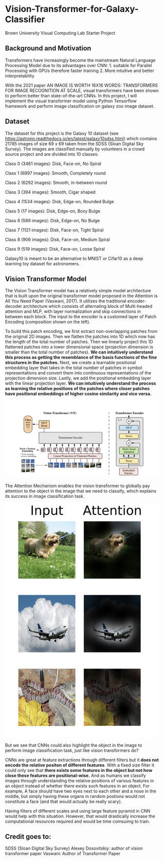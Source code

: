 # Vision-Transformer-for-Galaxy-Classifier
Brown University Visual Computing Lab Starter Project

## Background and Motivation

Transformers have increasingly become the mainstream Natural Language Processing Model due to its advantages over CNN: 1. suitable for Parallel Processing with GPUs therefore faster training  2. More intuitive and better interpretability

With the 2021 paper AN IMAGE IS WORTH 16X16 WORDS: TRANSFORMERS FOR IMAGE RECOGNITION AT SCALE, visual transformers have been shown to perform better than state-of-the-art CNNs. In this project, I will implement the visual transformer model using Python Tensorflow framework and perform image classification on galaxy zoo image dataset. 


## Dataset
The dataset for this project is the Galaxy 10 dataset (see https://astronn.readthedocs.io/en/latest/galaxy10sdss.html) which contains 21785 images of size 69 x 69 taken from the SDSS (Sloan Digital Sky Survey). The images are classified manually by volunteers in a crowd source project and are divided into 10 classes: 

Class 0 (3461 images): Disk, Face-on, No Spiral

Class 1 (6997 images): Smooth, Completely round

Class 2 (6292 images): Smooth, in-between round

Class 3 (394 images): Smooth, Cigar shaped

Class 4 (1534 images): Disk, Edge-on, Rounded Bulge

Class 5 (17 images): Disk, Edge-on, Boxy Bulge

Class 6 (589 images): Disk, Edge-on, No Bulge

Class 7 (1121 images): Disk, Face-on, Tight Spiral

Class 8 (906 images): Disk, Face-on, Medium Spiral

Class 9 (519 images): Disk, Face-on, Loose Spiral

Galaxy10 is meant to be an alternative to MNIST or Cifar10 as a deep learning toy dataset for astronomers.

## Vision Transformer Model
The Vision Transformer model has a relatively simple model architecture that is built upon the original transformer model proposed in the Attention is All You Need Paper (Vaswani, 2017). It utilizes the traditional encoder-decoder architecture which consists of alternating block of Multi-headed attention and MLP, with layer normalization and skip connections in between each block. The input to the encoder is a customed layer of Patch Encoding (composition shown on the left). 

To build this patch encoding, we first extract non-overlapping patches from the original 2D images. Then we flatten the patches into 1D which now has the length of the total number of patches. Then we linearly project this 1D flattened patches into a lower dimensional space (projection dimension is smaller than the total number of patches). **We can intuitively understand this process as getting the resemblance of the basis functions of the fine structures in the patches.** Next, we create a learnable positional embedding layer that takes in the total number of patches in symbol representations and convert them into continuous representations of the projection dimension size. Lastly, we add the positional embedding layer with the linear projection layer.  **We can intuitively understand the process as learning the relative positions of the patches where closer patches have positional embeddings of higher cosine similarity and vice versa.**

![model architecture for ViT](IMG_0453.jpg)

The Attention Mechanism enables the vision transformer to globally pay attention to the object in the image that we need to classify, which explains its success in image classification task. 

![Example taken from Original Paper](IMG_0454.jpg)


But we see that CNNs could also highlight the object in the image to perform image classification task, just like vision transformers do? 

CNNs are great at feature extractions through different filters but it **does not encode the relative positon of different features**. With a fixed size filter it could only see that **there exists some features in the object but not how close these features are positional-wise.** And as humans we classify images through understanding the relative positions of various features in an object instead of whether there exists such features in an object. For example, A face should have two eyes next to each other and a nose in the middle, but simply having these organs in random postions would not constitute a face (and that would actually be really scary). 

Having filters of different scales and using large feature pyramid in CNN would help with this situation. However, that would drastically increase the computational resources required and would be time comsuimg to train.


## Credit goes to:
SDSS (Sloan Digital Sky Survey)
Alexey Dosovitskiy: author of vision transformer paper
Vaswani: Author of Transformer Paper


